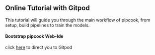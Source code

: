 ## Online Tutorial with Gitpod

This tutorial will guide you through the main workflow of pipcook, from setup, build pipelines to train the models. 

#### Bootstrap pipcook Web-Ide

click [here]() to direct you to Gitpod